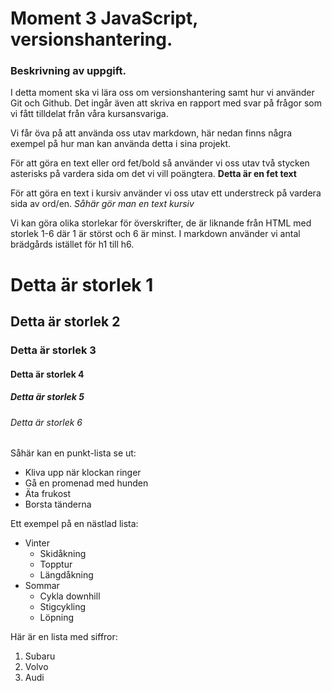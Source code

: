 # Moment 3 JavaScript, versionshantering.

### Beskrivning av uppgift. 

I detta moment ska vi lära oss om versionshantering samt hur vi använder Git och Github. Det ingår även att skriva en rapport med svar på frågor som vi fått tilldelat från våra kursansvariga. 

Vi får öva på att använda oss utav markdown, här nedan finns några exempel på hur man kan använda detta i sina projekt. 

För att göra en text eller ord fet/bold så använder vi oss utav två stycken asterisks på vardera sida om det vi vill poängtera.
**Detta är en fet text** 

För att göra en text i kursiv använder vi oss utav ett understreck på vardera sida av ord/en. 
_Såhär gör man en text kursiv_

Vi kan göra olika storlekar för överskrifter, de är liknande från HTML med storlek 1-6 där 1 är störst och 6 är minst. I markdown använder vi antal brädgårds istället för h1 till h6. 

# Detta är storlek 1
## Detta är storlek 2
### Detta är storlek 3
#### Detta är storlek 4
##### Detta är storlek 5
###### Detta är storlek 6

Såhär kan en punkt-lista se ut:

* Kliva upp när klockan ringer
* Gå en promenad med hunden
* Äta frukost
* Borsta tänderna

Ett exempel på en nästlad lista:

* Vinter
  *  Skidåkning
  *  Topptur
  *  Längdåkning
* Sommar
  *  Cykla downhill
  *  Stigcykling
  *  Löpning

 Här är en lista med siffror:

 1. Subaru  
 2. Volvo  
 3. Audi  
